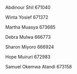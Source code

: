 Abdinour Shil 671040

Winta Yosief 671372

Martha Muasya 673685

Debra Mulwa 666773

Sharon Miyoro 666924

Hope Muiruri 672983

Samuel Okemwa Atandi 673158
